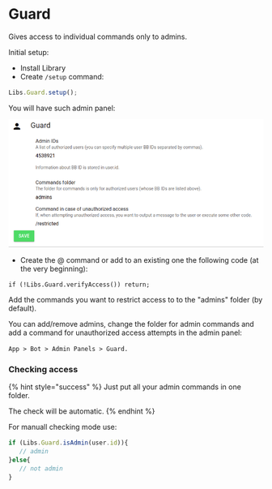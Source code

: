 # Guard

Gives access to individual commands only to admins.

Initial setup:

* Install Library
* Сreate `/setup` command:

```javascript
Libs.Guard.setup();
```

You will have such admin panel:

![](<../.gitbook/assets/image (91) (1) (1).png>)

* Create the @ command or add to an existing one the following code (at the very beginning):

```
if (!Libs.Guard.verifyAccess()) return;
```

Add the commands you want to restrict access to to the "admins" folder (by default).

You can add/remove admins, change the folder for admin commands and add a command for unauthorized access attempts in the admin panel:&#x20;

`App > Bot > Admin Panels > Guard.`

### Checking access

{% hint style="success" %}
Just put all your admin commands in one folder.

The check will be automatic.
{% endhint %}

For manuall checking mode use:

```javascript
if (Libs.Guard.isAdmin(user.id)){
   // admin
}else{
   // not admin
}
```
